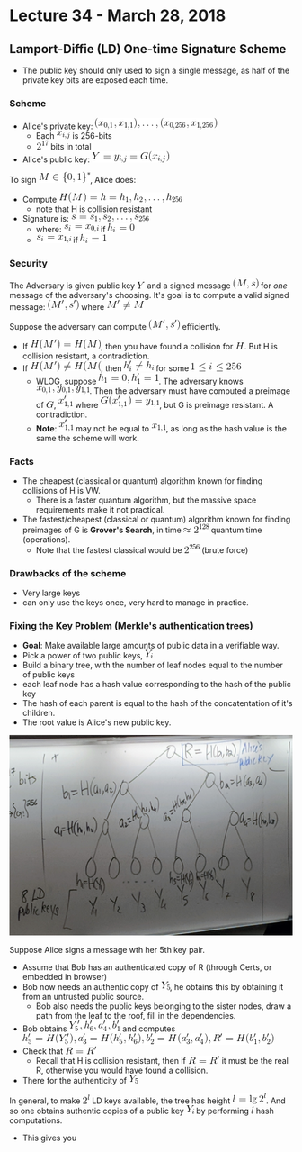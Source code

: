 # Lecture 34 - March 28, 2018

## Lamport-Diffie (LD) One-time Signature Scheme
- The public key should only used to sign a single message, as half of the private key bits are exposed each time.

### Scheme
- Alice's private key: ![latex-8d179a50-5e53-4325-ac80-d562807dfb5c](data/lecture34/latex-8d179a50-5e53-4325-ac80-d562807dfb5c.png)
  - Each ![latex-a4b81d2c-04aa-4f41-95bc-c9a59f1113fe](data/lecture34/latex-a4b81d2c-04aa-4f41-95bc-c9a59f1113fe.png) is 256-bits
  - ![latex-8483149e-c6df-4e0c-be68-e29a7b7a29ae](data/lecture34/latex-8483149e-c6df-4e0c-be68-e29a7b7a29ae.png) bits in total
- Alice's public key: ![latex-476736ff-27ad-4758-a1cd-16b8bb18223b](data/lecture34/latex-476736ff-27ad-4758-a1cd-16b8bb18223b.png)

To sign ![latex-b83897fa-f8f9-4b78-8c61-f9fc30082627](data/lecture34/latex-b83897fa-f8f9-4b78-8c61-f9fc30082627.png), Alice does:
- Compute ![latex-a90d1ab7-9785-4ae0-ba61-79e56ae748fe](data/lecture34/latex-a90d1ab7-9785-4ae0-ba61-79e56ae748fe.png)
  - note that H is collision resistant
- Signature is: ![latex-3941423e-5969-45cb-b20b-32aab21dc5a5](data/lecture34/latex-3941423e-5969-45cb-b20b-32aab21dc5a5.png)
  - where: ![latex-979e47a0-5301-4633-a0f8-59e5a0e965ee](data/lecture34/latex-979e47a0-5301-4633-a0f8-59e5a0e965ee.png) if ![latex-416d85ce-efd1-4f42-83c2-3a91c2f2643f](data/lecture34/latex-416d85ce-efd1-4f42-83c2-3a91c2f2643f.png)
  - ![latex-233cef02-3908-4200-8706-dda3ad6571d9](data/lecture34/latex-233cef02-3908-4200-8706-dda3ad6571d9.png) if ![latex-d0170594-5979-4475-acbb-8f5f6a1637d0](data/lecture34/latex-d0170594-5979-4475-acbb-8f5f6a1637d0.png)

### Security
The Adversary is given public key ![latex-dd6d354a-5b00-473e-bba6-a54222d34e03](data/lecture34/latex-dd6d354a-5b00-473e-bba6-a54222d34e03.png) and a signed message ![latex-cf363e85-4e34-4fe3-8dc9-e7c32b469277](data/lecture34/latex-cf363e85-4e34-4fe3-8dc9-e7c32b469277.png) for *one* message of the adversary's choosing. It's goal is to compute a valid signed message: ![latex-b9ef306d-b83f-4fff-8846-7d8a307782c9](data/lecture34/latex-b9ef306d-b83f-4fff-8846-7d8a307782c9.png) where ![latex-b2165a19-25fc-41e5-90e7-69c4a778230b](data/lecture34/latex-b2165a19-25fc-41e5-90e7-69c4a778230b.png)

Suppose the adversary can compute ![latex-27dc3776-3731-4d7d-a609-facf3167b827](data/lecture34/latex-27dc3776-3731-4d7d-a609-facf3167b827.png) efficiently.
- If ![latex-bad0e85f-fcd7-4c1b-a77b-bf578a786324](data/lecture34/latex-bad0e85f-fcd7-4c1b-a77b-bf578a786324.png), then you have found a collision for ![latex-dc0dd350-9ae2-45fb-8e61-28faa130d81b](data/lecture34/latex-dc0dd350-9ae2-45fb-8e61-28faa130d81b.png). But H is collision resistant, a contradiction.
- If ![latex-077b4e0a-62fe-44b3-822b-c23b6055b045](data/lecture34/latex-077b4e0a-62fe-44b3-822b-c23b6055b045.png), then ![latex-a81ae9a5-584b-42c1-8f54-30059b4b737a](data/lecture34/latex-a81ae9a5-584b-42c1-8f54-30059b4b737a.png) for some ![latex-dc3b38ae-b7d2-4839-8b9a-61d110bbedea](data/lecture34/latex-dc3b38ae-b7d2-4839-8b9a-61d110bbedea.png)
  - WLOG, suppose ![latex-2a0098bc-3da6-43aa-8af5-7d98e5d96bfd](data/lecture34/latex-2a0098bc-3da6-43aa-8af5-7d98e5d96bfd.png). The adversary knows ![latex-adf800f7-c0b1-43c1-826d-6ccff151aad1](data/lecture34/latex-adf800f7-c0b1-43c1-826d-6ccff151aad1.png). Then the adversary must have computed a preimage of ![latex-e142968a-9186-465b-a4ed-4a3fa7363230](data/lecture34/latex-e142968a-9186-465b-a4ed-4a3fa7363230.png), ![latex-ea5ae174-898c-426d-812b-c943447175c0](data/lecture34/latex-ea5ae174-898c-426d-812b-c943447175c0.png) where ![latex-77dfd6ce-4c43-4bd9-849f-71b0ea7cebd4](data/lecture34/latex-77dfd6ce-4c43-4bd9-849f-71b0ea7cebd4.png), but G is preimage resistant. A contradiction.
  - **Note**: ![latex-5fcdf3cf-2186-463d-9442-27cc74e02b70](data/lecture34/latex-5fcdf3cf-2186-463d-9442-27cc74e02b70.png) may not be equal to ![latex-33655fe9-6dec-430c-86cf-a6fa91a27f4c](data/lecture34/latex-33655fe9-6dec-430c-86cf-a6fa91a27f4c.png), as long as the hash value is the same the scheme will work.

### Facts
- The cheapest (classical or quantum) algorithm known for finding collisions of H is VW.
  - There is a faster quantum algorithm, but the massive space requirements make it not practical.
- The fastest/cheapest (classical or quantum) algorithm known for finding preimages of G is **Grover's Search**, in time ![latex-4f5ed2da-2b9d-4a1a-bb6d-5f3c49e3599a](data/lecture34/latex-4f5ed2da-2b9d-4a1a-bb6d-5f3c49e3599a.png) quantum time (operations).
  - Note that the fastest classical would be ![latex-2c021063-e4fd-4605-869b-658c7d0ebbdc](data/lecture34/latex-2c021063-e4fd-4605-869b-658c7d0ebbdc.png) (brute force)

### Drawbacks of the scheme
- Very large keys
- can only use the keys once, very hard to manage in practice.

### Fixing the Key Problem (Merkle's authentication trees)
- **Goal**: Make available large amounts of public data in a verifiable way.
- Pick a power of two public keys, ![latex-f537c399-69b5-44dc-bc36-288d5a631127](data/lecture34/latex-f537c399-69b5-44dc-bc36-288d5a631127.png)
- Build a binary tree, with the number of leaf nodes equal to the number of public keys
- each leaf node has a hash value corresponding to the hash of the public key
- The hash of each parent is equal to the hash of the concatentation of it's children.
- The root value is Alice's new public key.

![alt text](data/lecture34/board.jpg "Logo Title Text 1")

Suppose Alice signs a message wth her 5th key pair.
- Assume that Bob has an authenticated copy of R (through Certs, or embedded in browser)
- Bob now needs an authentic copy of ![latex-c30e88dd-229a-4b8d-b26d-5125ad17b44a](data/lecture34/latex-c30e88dd-229a-4b8d-b26d-5125ad17b44a.png), he obtains this by obtaining it from an untrusted public source.
  - Bob also needs the public keys belonging to the sister nodes, draw a path from the leaf to the roof, fill in the dependencies.
- Bob obtains ![latex-fbb53003-4114-4e05-a1f2-d74156bf74ef](data/lecture34/latex-fbb53003-4114-4e05-a1f2-d74156bf74ef.png) and computes ![latex-707d4f6f-e0dc-472e-9ef9-501cd707daf8](data/lecture34/latex-707d4f6f-e0dc-472e-9ef9-501cd707daf8.png)
- Check that ![latex-5513982d-8ea1-4c6b-a8eb-df56b9f1462e](data/lecture34/latex-5513982d-8ea1-4c6b-a8eb-df56b9f1462e.png)
  - Recall that H is collision resistant, then if ![latex-d63ee408-ad63-41c0-89eb-2f774fc2bf14](data/lecture34/latex-d63ee408-ad63-41c0-89eb-2f774fc2bf14.png) it must be the real R, otherwise you would have found a collision.
- There for the authenticity of ![latex-f01f8fad-7abd-4b76-953e-fd07f9b70bb2](data/lecture34/latex-f01f8fad-7abd-4b76-953e-fd07f9b70bb2.png)

In general, to make ![latex-0c1c8327-6510-425f-8104-59ce439d6d74](data/lecture34/latex-0c1c8327-6510-425f-8104-59ce439d6d74.png) LD keys available, the tree has height ![latex-469ac132-c3fb-455b-b911-12cc8659743a](data/lecture34/latex-469ac132-c3fb-455b-b911-12cc8659743a.png). And so one obtains authentic copies of a public key ![latex-dfaab840-a652-4fd7-ab6f-9620cf56438e](data/lecture34/latex-dfaab840-a652-4fd7-ab6f-9620cf56438e.png) by performing ![latex-f63679bb-6230-4ea5-8bfa-de9241dc0c2c](data/lecture34/latex-f63679bb-6230-4ea5-8bfa-de9241dc0c2c.png) hash computations.
- This gives you
